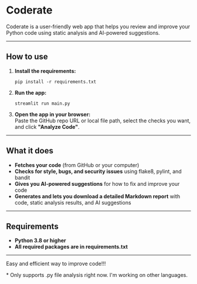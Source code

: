 # Coderate

Coderate is a user-friendly web app that helps you review and improve your Python code using static analysis and AI-powered suggestions.

---

## How to use

1. **Install the requirements:**

    ```
    pip install -r requirements.txt
    ```

2. **Run the app:**

    ```
    streamlit run main.py
    ```

3. **Open the app in your browser:**  
   Paste the GitHub repo URL or local file path, select the checks you want, and click **"Analyze Code"**.

---

## What it does

- **Fetches your code** (from GitHub or your computer)
- **Checks for style, bugs, and security issues** using flake8, pylint, and bandit
- **Gives you AI-powered suggestions** for how to fix and improve your code
- **Generates and lets you download a detailed Markdown report** with code, static analysis results, and AI suggestions

---

## Requirements

- **Python 3.8 or higher**
- **All required packages are in requirements.txt**

---

Easy and efficient way to improve code!!!

\* Only supports .py file analysis right now. I'm working on other languages.
